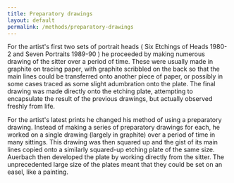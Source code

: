 ```yaml
---
title: Preparatory drawings
layout: default
permalink: /methods/preparatory-drawings
---
```

For the artist's first two sets of portrait heads ( Six Etchings of Heads 1980-2 and Seven Portraits 1989-90 ) he proceeded by making numerous drawing of the sitter over a period of time. These were usually made in graphite on tracing paper, with graphite scribbled on the back so that the main lines could be transferred onto another piece of paper, or possibly in some cases traced as some slight adumbration onto the plate. The final drawing was made directly onto the etching plate, attempting to encapsulate the result of the previous drawings, but actually observed freshly from life.

For the artist's latest prints he changed his method of using a preparatory drawing. Instead of making a series of preparatory drawings for each, he worked on a single drawing (largely in graphite) over a period of time in many sittings. This drawing was then squared up and the gist of its main lines copied onto a similarly squared-up etching plate of the same size. Auerbach then developed the plate by working directly from the sitter. The unprecedented large size of the plates meant that they could be set on an easel, like a painting.
